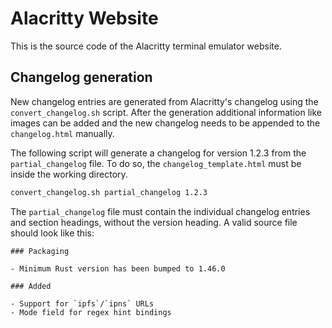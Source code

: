 # Alacritty Website

This is the source code of the Alacritty terminal emulator website.

## Changelog generation

New changelog entries are generated from Alacritty's changelog using the
`convert_changelog.sh` script. After the generation additional information like
images can be added and the new changelog needs to be appended to the
`changelog.html` manually.

The following script will generate a changelog for version 1.2.3 from the
`partial_changelog` file. To do so, the `changelog_template.html` must be inside
the working directory.

```sh
convert_changelog.sh partial_changelog 1.2.3
```

The `partial_changelog` file must contain the individual changelog entries and
section headings, without the version heading. A valid source file should look
like this:

```
### Packaging

- Minimum Rust version has been bumped to 1.46.0

### Added

- Support for `ipfs`/`ipns` URLs
- Mode field for regex hint bindings
```
